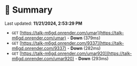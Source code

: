 # 📖 Summary
Last updated: **11/21/2024, 2:53:29 PM**

- `GET` [https://talk-m6gd.onrender.com/umar](https://talk-m6gd.onrender.com/umar) - **Down** (379ms)
- `GET` [https://talk-m6gd.onrender.com/9337](https://talk-m6gd.onrender.com/9337) - **Down** (282ms)
- `GET` [https://talk-m6gd.onrender.com/umar920](https://talk-m6gd.onrender.com/umar920) - **Down** (293ms)
